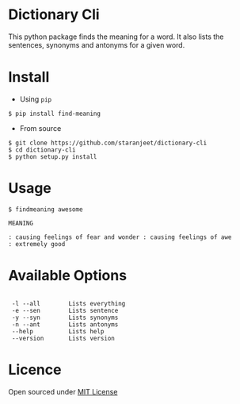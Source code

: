 Dictionary Cli
===============

This python package finds the meaning for a word. It also lists the sentences,
synonyms and antonyms for a given word.

Install
=======

* Using `pip`
```
$ pip install find-meaning
```

* From source

```
$ git clone https://github.com/staranjeet/dictionary-cli
$ cd dictionary-cli
$ python setup.py install
```

Usage
=====

```
$ findmeaning awesome

MEANING

: causing feelings of fear and wonder : causing feelings of awe
: extremely good

```

Available Options
=================

```

 -l --all        Lists everything
 -e --sen        Lists sentence
 -y --syn        Lists synonyms
 -n --ant        Lists antonyms
 --help 		 Lists help
 --version       Lists version

```

Licence
====
Open sourced under [MIT License](LICENSE.txt)
